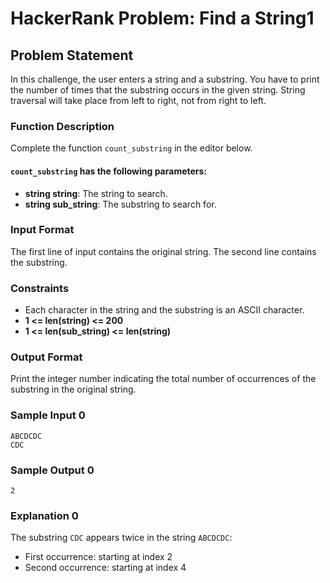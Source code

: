 # HackerRank Problem: Find a String1

## Problem Statement

In this challenge, the user enters a string and a substring. You have to print the number of times that the substring occurs in the given string. String traversal will take place from left to right, not from right to left.

### Function Description

Complete the function `count_substring` in the editor below.

#### `count_substring` has the following parameters:
- **string string**: The string to search.
- **string sub_string**: The substring to search for.

### Input Format
The first line of input contains the original string.
The second line contains the substring.

### Constraints
- Each character in the string and the substring is an ASCII character.
- **1 \<= len(string) \<= 200**
- **1 \<= len(sub_string) \<= len(string)**

### Output Format
Print the integer number indicating the total number of occurrences of the substring in the original string.

### Sample Input 0
```
ABCDCDC
CDC
```

### Sample Output 0
```
2
```

### Explanation 0
The substring `CDC` appears twice in the string `ABCDCDC`:
- First occurrence: starting at index 2
- Second occurrence: starting at index 4
